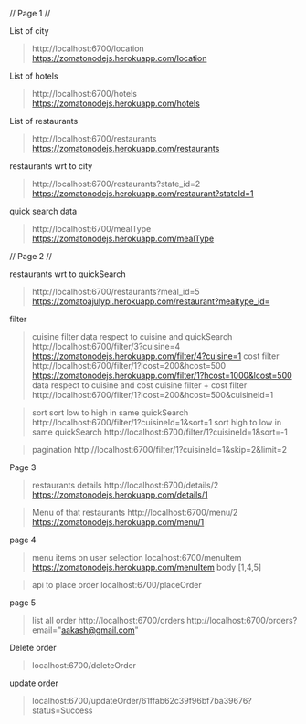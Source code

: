 // Page 1 //

List of city
> http://localhost:6700/location
> https://zomatonodejs.herokuapp.com/location

List of hotels
> http://localhost:6700/hotels
> https://zomatonodejs.herokuapp.com/hotels

List of restaurants 
> http://localhost:6700/restaurants
> https://zomatonodejs.herokuapp.com/restaurants

restaurants wrt to city 
> http://localhost:6700/restaurants?state_id=2
> https://zomatonodejs.herokuapp.com/restaurant?stateId=1

quick search data  
> http://localhost:6700/mealType
> https://zomatonodejs.herokuapp.com/mealType



// Page 2 //

restaurants wrt to quickSearch 
> http://localhost:6700/restaurants?meal_id=5
> https://zomatoajulypi.herokuapp.com/restaurant?mealtype_id=


filter
> cuisine filter
  data respect to cuisine and quickSearch 
  > http://localhost:6700/filter/3?cuisine=4
  > https://zomatonodejs.herokuapp.com/filter/4?cuisine=1
> cost filter
  > http://localhost:6700/filter/1?lcost=200&hcost=500
  > https://zomatonodejs.herokuapp.com/filter/1?hcost=1000&lcost=500
 data respect to cuisine and cost 
> cuisine filter + cost filter 
  > http://localhost:6700/filter/1?lcost=200&hcost=500&cuisineId=1

> sort
    sort low to high in same quickSearch
    http://localhost:6700/filter/1?cuisineId=1&sort=1
    sort high to low in same quickSearch
    http://localhost:6700/filter/1?cuisineId=1&sort=-1

> pagination
   > http://localhost:6700/filter/1?cuisineId=1&skip=2&limit=2


Page 3
> restaurants details
> http://localhost:6700/details/2
> https://zomatonodejs.herokuapp.com/details/1

> Menu of that restaurants
> http://localhost:6700/menu/2
> https://zomatonodejs.herokuapp.com/menu/1


page 4
> menu items on user selection
  > localhost:6700/menuItem
  > https://zomatonodejs.herokuapp.com/menuItem
  > body [1,4,5]

> api to place order
  > localhost:6700/placeOrder

page 5
> list all order
  > http://localhost:6700/orders
  > http://localhost:6700/orders?email="aakash@gmail.com"

Delete order 
> localhost:6700/deleteOrder
 

 update order
 > localhost:6700/updateOrder/61ffab62c39f96bf7ba39676?status=Success